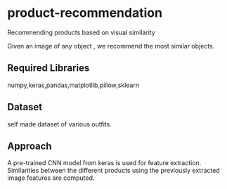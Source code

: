 # product-recommendation
Recommending products based on visual similarity

Given an image of any object , we recommend the most similar objects. 

## Required Libraries

numpy,keras,pandas,matplotlib,pillow,sklearn

##  Dataset
self made dataset of various outfits.

## Approach

A pre-trained CNN model from keras is used for feature extraction.
Similarities between the different products using the previously extracted image features are computed.
